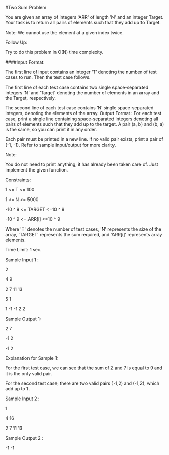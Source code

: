 #Two Sum Problem

You are given an array of integers 'ARR' of length 'N' and an integer Target. Your task is to return all pairs of elements such that they add up to Target.

Note:
We cannot use the element at a given index twice.

Follow Up:

Try to do this problem in O(N) time complexity. 

####Input Format:


The first line of input contains an integer ‘T’ denoting the number of test cases to run. Then the test case follows.

The first line of each test case contains two single space-separated integers ‘N’ and ‘Target’ denoting the number of elements in an array and the Target, respectively.

The second line of each test case contains ‘N’ single space-separated integers, denoting the elements of the array.
Output Format :
For each test case, print a single line containing space-separated integers denoting all pairs of elements such that they add up to the target. A pair (a, b) and (b, a) is the same, so you can print it in any order.

Each pair must be printed in a new line. If no valid pair exists, print a pair of (-1, -1). Refer to sample input/output for more clarity.


Note:

You do not need to print anything; it has already been taken care of. Just implement the given function.

Constraints:

1 <= T <= 100

1 <= N <= 5000

-10 ^ 9 <= TARGET <=10 ^ 9

-10 ^ 9 <= ARR[i] <=10 ^ 9


Where 'T' denotes the number of test cases, 'N' represents the size of the array, 
'TARGET' represents the sum required, and 'ARR[i]' represents array elements.


Time Limit: 1 sec.

Sample Input 1 :

2

4 9

2 7 11 13

5 1

1 -1 -1 2 2

Sample Output 1:

2 7

-1 2

-1 2

Explanation for Sample 1:

For the first test case, we can see that the sum of  2 and 7 is equal to 9 and it is the only valid pair.


For the second test case, there are two valid pairs (-1,2) and (-1,2), which add up to 1.

Sample Input 2 :

1

4 16

2 7 11 13

Sample Output 2 :

-1 -1

